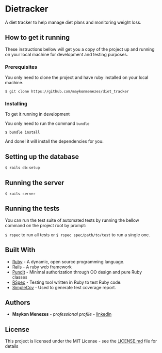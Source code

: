 # Dietracker

A diet tracker to help manage diet plans and monitoring weight loss.

## How to get it running

These instructions bellow will get you a copy of the project up and running on your local machine for development and testing purposes.

### Prerequisites

You only need to clone the project and have ruby installed on your local machine.

```
$ git clone https://github.com/maykonmenezes/diet_tracker

```

### Installing

To get it running in development

You only need to run the command `bundle`

```
$ bundle install
```

And done! it will install the dependencies for you.


## Setting up the database

```
$ rails db:setup
```

## Running the server

```
$ rails server
```

## Running the tests

You can run the test suite of automated tests by running the bellow command on the project root by prompt:

`$ rspec` to run all tests or `$ rspec spec/path/to/test` to run a single one.


## Built With

* [Ruby](https://www.ruby-lang.org/) - A dynamic, open source programming language.
* [Rails](https://rubyonrails.org/) - A ruby web framework
* [Pundit](https://github.com/varvet/pundit) - Minimal authorization through OO design and pure Ruby classes
* [RSpec](https://rspec.info/) -  Testing tool written in Ruby to test Ruby code.
* [SimpleCov](https://github.com/colszowka/simplecov) - Used to generate test coverage report.


## Authors

* **Maykon Menezes** - *professional profile* - [linkedin](https://br.linkedin.com/in/maykon-menezes-243368ab)


## License

This project is licensed under the MIT License - see the [LICENSE.md](LICENSE.md) file for details

